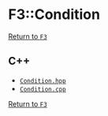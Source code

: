 # F3::Condition

[Return to `F3`](/docs/F3.md)

## C++

- [`Condition.hpp`](/c++/include/Condition.hpp)
- [`Condition.cpp`](/c++/source/Condition.cpp)

[Return to `F3`](/docs/F3.md)